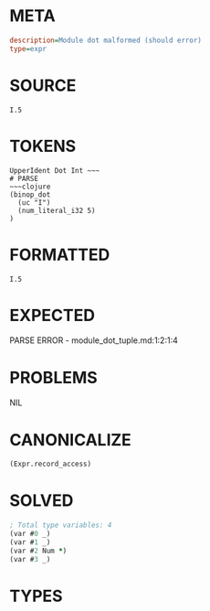 # META
~~~ini
description=Module dot malformed (should error)
type=expr
~~~
# SOURCE
~~~roc
I.5
~~~
# TOKENS
~~~text
UpperIdent Dot Int ~~~
# PARSE
~~~clojure
(binop_dot
  (uc "I")
  (num_literal_i32 5)
)
~~~
# FORMATTED
~~~roc
I.5
~~~
# EXPECTED
PARSE ERROR - module_dot_tuple.md:1:2:1:4
# PROBLEMS
NIL
# CANONICALIZE
~~~clojure
(Expr.record_access)
~~~
# SOLVED
~~~clojure
; Total type variables: 4
(var #0 _)
(var #1 _)
(var #2 Num *)
(var #3 _)
~~~
# TYPES
~~~roc
~~~
